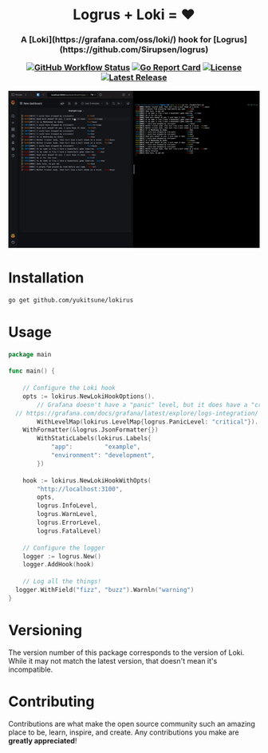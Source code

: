 <h1 align="center">
  Logrus + Loki = ❤️
</h1>

<h3 align="center">
  A [Loki](https://grafana.com/oss/loki/) hook for [Logrus](https://github.com/Sirupsen/logrus)

[![GitHub Workflow Status](https://img.shields.io/github/workflow/status/yukitsune/lokirus/Build%20and%20Test)](https://github.com/yukitsune/lokirus/actions?query=workflow:Build%20and%20Test)
[![Go Report Card](https://goreportcard.com/badge/github.com/yukitsune/lokirus)](https://goreportcard.com/report/github.com/yukitsune/lokirus)
[![License](https://img.shields.io/github/license/YuKitsune/lokirus)](https://github.com/YuKitsune/lokirus/blob/main/LICENSE)
[![Latest Release](https://img.shields.io/github/v/release/YuKitsune/lokirus?include_prereleases)](https://github.com/YuKitsune/lokirus/releases)

  <img src="demo.gif" />
</h3>

# Installation

```sh
go get github.com/yukitsune/lokirus
```

# Usage

```go
package main

func main() {

	// Configure the Loki hook
	opts := lokirus.NewLokiHookOptions().
		// Grafana doesn't have a "panic" level, but it does have a "critical" level
  // https://grafana.com/docs/grafana/latest/explore/logs-integration/
		WithLevelMap(lokirus.LevelMap{logrus.PanicLevel: "critical"}).
    WithFormatter(&logrus.JsonFormatter{})
		WithStaticLabels(lokirus.Labels{
			"app":         "example",
			"environment": "development",
		})

	hook := lokirus.NewLokiHookWithOpts(
		"http://localhost:3100",
		opts,
		logrus.InfoLevel,
		logrus.WarnLevel,
		logrus.ErrorLevel,
		logrus.FatalLevel)

	// Configure the logger
	logger := logrus.New()
	logger.AddHook(hook)

	// Log all the things!
  logger.WithField("fizz", "buzz").Warnln("warning")
}
```

# Versioning

The version number of this package corresponds to the version of Loki.
While it may not match the latest version, that doesn't mean it's incompatible.

# Contributing

Contributions are what make the open source community such an amazing place to be, learn, inspire, and create.
Any contributions you make are **greatly appreciated**!
